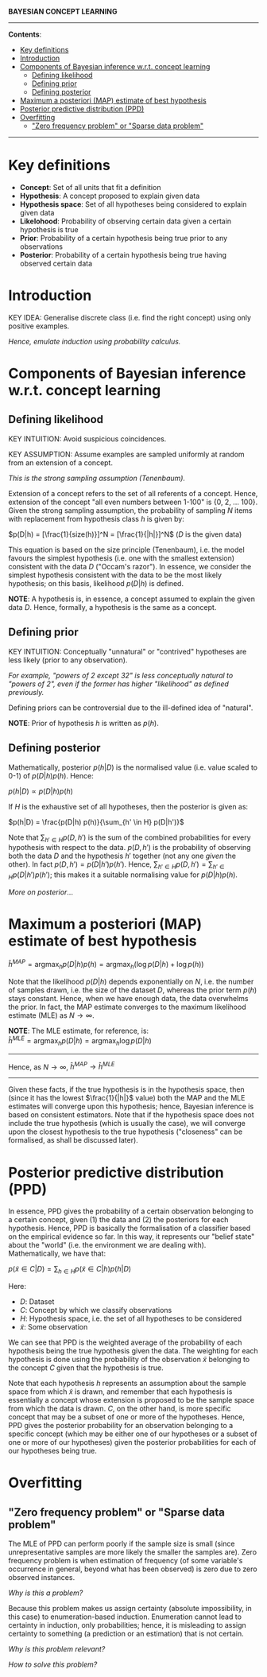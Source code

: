 **BAYESIAN CONCEPT LEARNING**

---

**Contents**:

- [Key definitions](#key-definitions)
- [Introduction](#introduction)
- [Components of Bayesian inference w.r.t. concept learning](#components-of-bayesian-inference-wrt-concept-learning)
  - [Defining likelihood](#defining-likelihood)
  - [Defining prior](#defining-prior)
  - [Defining posterior](#defining-posterior)
- [Maximum a posteriori (MAP) estimate of best hypothesis](#maximum-a-posteriori-map-estimate-of-best-hypothesis)
- [Posterior predictive distribution (PPD)](#posterior-predictive-distribution-ppd)
- [Overfitting](#overfitting)
  - ["Zero frequency problem" or "Sparse data problem"](#zero-frequency-problem-or-sparse-data-problem)

---

# Key definitions

- **Concept**: Set of all units that fit a definition
- **Hypothesis**: A concept proposed to explain given data
- **Hypothesis space**: Set of all hypotheses being considered to explain given data
- **Likelohood**: Probability of observing certain data given a certain hypothesis is true
- **Prior**: Probability of a certain hypothesis being true prior to any observations
- **Posterior**: Probability of a certain hypothesis being true having observed certain data

# Introduction
KEY IDEA: Generalise discrete class (i.e. find the right concept) using only positive examples.

_Hence, emulate induction using probability calculus._

# Components of Bayesian inference w.r.t. concept learning
## Defining likelihood
KEY INTUITION: Avoid suspicious coincidences.

KEY ASSUMPTION: Assume examples are sampled uniformly at random from an extension of a concept.

_This is the strong sampling assumption (Tenenbaum)._

Extension of a concept refers to the set of all referents of a concept. Hence, extension of the concept "all even numbers between 1-100" is {0, 2, ... 100}. Given the strong sampling assumption, the probability of sampling $N$ items with replacement from hypothesis class $h$ is given by:

$p(D|h) = [\frac{1}{size(h)}]^N = [\frac{1}{|h|}]^N$ ($D$ is the given data)

This equation is based on the size principle (Tenenbaum), i.e. the model favours the simplest hypothesis (i.e. one with the smallest extension) consistent with the data $D$ ("Occam's razor"). In essence, we consider the simplest hypothesis consistent with the data to be the most likely hypothesis; on this basis, likelihood $p(D|h)$ is defined.

**NOTE**: A hypothesis is, in essence, a concept assumed to explain the given data $D$. Hence, formally, a hypothesis is the same as a concept.

## Defining prior
KEY INTUITION: Conceptually "unnatural" or "contrived" hypotheses are less likely (prior to any observation).

_For example, "powers of 2 except 32" is less conceptually natural to "powers of 2", even if the former has higher "likelihood" as defined previously._

Defining priors can be controversial due to the ill-defined idea of "natural".

**NOTE**: Prior of hypothesis $h$ is written as $p(h)$.

## Defining posterior
Mathematically, posterior  $p(h|D)$ is the normalised value (i.e. value scaled to 0-1) of $p(D|h) p(h)$. Hence:

$p(h|D) \propto p(D|h) p(h)$

If $H$ is the exhaustive set of all hypotheses, then the posterior is given as:

$p(h|D) = \frac{p(D|h) p(h)}{\sum_{h' \in H} p(D|h')}$

Note that $\sum_{h' \in H} p(D, h')$ is the sum of the combined probabilities for every hypothesis with respect to the data. $p(D, h')$ is the probability of observing both the data $D$ and the hypothesis $h'$ together (not any one _given_ the other). In fact $p(D, h') = p(D|h') p(h')$. Hence, $\sum_{h' \in H} p(D, h') = \sum_{h' \in H} p(D|h') p(h')$; this makes it a suitable normalising value for $p(D|h) p(h)$.

_More on posterior_...

# Maximum a posteriori (MAP) estimate of best hypothesis

$\displaystyle \hat{h}^{MAP} = \text{arg} \max_h p(D|h) p(h) = \text{arg} \max_h (\log p(D|h) + \log p(h))$

Note that the likelihood $p(D|h)$ depends exponentially on $N$, i.e. the number of samples drawn, i.e. the size of the dataset $D$, whereas the prior term $p(h)$ stays constant. Hence, when we have enough data, the data overwhelms the prior. In fact, the MAP estimate converges to the maximum likelihood estimate (MLE) as $N \rightarrow \infty$.

**NOTE**: The MLE estimate, for reference, is: <br> $\displaystyle \hat{h}^{MLE} = \text{arg} \max_h p(D|h) = \text{arg} \max_h \log p(D|h)$

---

Hence, as $N \rightarrow \infty$, $\hat{h}^{MAP} \rightarrow \hat{h}^{MLE}$

---

Given these facts, if the true hypothesis is in the hypothesis space, then (since it has the lowest $\frac{1}{|h|}$ value) both the MAP and the MLE estimates will converge upon this hypothesis; hence, Bayesian inference is based on consistent estimators. Note that if the hypothesis space does not include the true hypothesis (which is usually the case), we will converge upon the closest hypothesis to the true hypothesis ("closeness" can be formalised, as shall be discussed later).

# Posterior predictive distribution (PPD)
In essence, PPD gives the probability of a certain observation belonging to a certain concept, given (1) the data and (2) the posteriors for each hypothesis. Hence, PPD is basically the formalisation of a classifier based on the empirical evidence so far. In this way, it represents our "belief state" about the "world" (i.e. the environment we are dealing with). Mathematically, we have that:

$\displaystyle p(\tilde{x} \in C | D) = \sum_{h \in H} p(\tilde{x} \in C | h) p(h|D)$

Here:

- $D$: Dataset
- $C$: Concept by which we classify observations
- $H$: Hypothesis space, i.e. the set of all hypotheses to be considered
- $\tilde{x}$: Some observation

We can see that PPD is the weighted average of the probability of each hypothesis being the true hypothesis given the data. The weighting for each hypothesis is done using the probability of the observation $\tilde{x}$ belonging to the concept $C$ given that the hypothesis is true.

Note that each hypothesis $h$ represents an assumption about the sample space from which $\tilde{x}$ is drawn, and remember that each hypothesis is essentially a concept whose extension is proposed to be the sample space from which the data is drawn. $C$, on the other hand, is more specific concept that may be a subset of one or more of the hypotheses. Hence, PPD gives the posterior probability for an observation belonging to a specific concept (which may be either one of our hypotheses or a subset of one or more of our hypotheses) given the posterior probabilities for each of our hypotheses being true.

# Overfitting
## "Zero frequency problem" or "Sparse data problem"
The MLE of PPD can perform poorly if the sample size is small (since unrepresentative samples are more likely the smaller the samples are). Zero frequency problem is when estimation of frequency (of some variable's occurrence in general, beyond what has been observed) is zero due to zero observed instances.

_Why is this a problem?_

Because this problem makes us assign certainty (absolute impossibility, in this case) to enumeration-based induction. Enumeration cannot lead to certainty in induction, only probabilities; hence, it is misleading to assign certainty to something (a prediction or an estimation) that is not certain.

_Why is this problem relevant?_

_How to solve this problem?_
